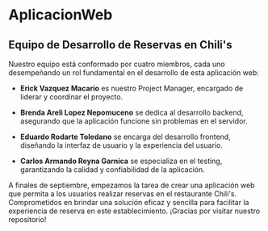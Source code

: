 # AplicacionWeb
 
## Equipo de Desarrollo de Reservas en Chili's

Nuestro equipo está conformado por cuatro miembros, cada uno desempeñando un rol fundamental en el desarrollo de esta aplicación web:

- **Erick Vazquez Macario** es nuestro Project Manager, encargado de liderar y coordinar el proyecto.

- **Brenda Areli Lopez Nepomuceno** se dedica al desarrollo backend, asegurando que la aplicación funcione sin problemas en el servidor.

- **Eduardo Rodarte Toledano** se encarga del desarrollo frontend, diseñando la interfaz de usuario y la experiencia del usuario.

- **Carlos Armando Reyna Garnica** se especializa en el testing, garantizando la calidad y confiabilidad de la aplicación.

A finales de septiembre,  empezamos la tarea de crear una aplicación web que permita a los usuarios realizar reservas en el restaurante Chili's. Comprometidos en brindar una solución eficaz y sencilla para facilitar la experiencia de reserva en este establecimiento. ¡Gracias por visitar nuestro repositorio!
